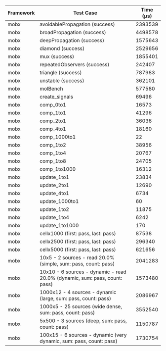 | Framework | Test Case | Time (μs) |
| --- | --- | --- |
| mobx | avoidablePropagation (success) | 2393539 |
| mobx | broadPropagation (success) | 4498578 |
| mobx | deepPropagation (success) | 1575643 |
| mobx | diamond (success) | 2529656 |
| mobx | mux (success) | 1855401 |
| mobx | repeatedObservers (success) | 242407 |
| mobx | triangle (success) | 787983 |
| mobx | unstable (success) | 362101 |
| mobx | molBench | 577580 |
| mobx | create_signals | 69496 |
| mobx | comp_0to1 | 16573 |
| mobx | comp_1to1 | 41296 |
| mobx | comp_2to1 | 36036 |
| mobx | comp_4to1 | 18160 |
| mobx | comp_1000to1 | 22 |
| mobx | comp_1to2 | 38956 |
| mobx | comp_1to4 | 20767 |
| mobx | comp_1to8 | 24705 |
| mobx | comp_1to1000 | 16312 |
| mobx | update_1to1 | 23834 |
| mobx | update_2to1 | 12690 |
| mobx | update_4to1 | 6734 |
| mobx | update_1000to1 | 60 |
| mobx | update_1to2 | 11875 |
| mobx | update_1to4 | 6242 |
| mobx | update_1to1000 | 170 |
| mobx | cellx1000 (first: pass, last: pass) | 87538 |
| mobx | cellx2500 (first: pass, last: pass) | 296340 |
| mobx | cellx5000 (first: pass, last: pass) | 621656 |
| mobx | 10x5 - 2 sources - read 20.0% (simple, sum: pass, count: pass) | 2041283 |
| mobx | 10x10 - 6 sources - dynamic - read 20.0% (dynamic, sum: pass, count: pass) | 1573480 |
| mobx | 1000x12 - 4 sources - dynamic (large, sum: pass, count: pass) | 2086967 |
| mobx | 1000x5 - 25 sources (wide dense, sum: pass, count: pass) | 3552540 |
| mobx | 5x500 - 3 sources (deep, sum: pass, count: pass) | 1150787 |
| mobx | 100x15 - 6 sources - dynamic (very dynamic, sum: pass, count: pass) | 1730754 |
